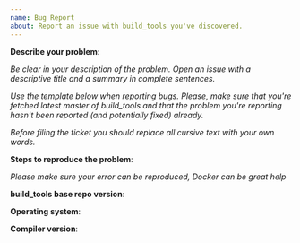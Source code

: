 ```yaml
---
name: Bug Report
about: Report an issue with build_tools you've discovered.
---
```


**Describe your problem**:

*Be clear in your description of the problem.
Open an issue with a descriptive title and a summary in complete sentences.*

*Use the template below when reporting bugs. Please, make sure that
you're fetched latest master of build_tools and that the problem you're reporting
hasn't been reported (and potentially fixed) already.*

*Before filing the ticket you should replace all cursive text with your own words.*

**Steps to reproduce the problem**:

*Please make sure your error can be reproduced, Docker can be great help*

**build_tools base repo version**:

**Operating system**:

**Compiler version**:
